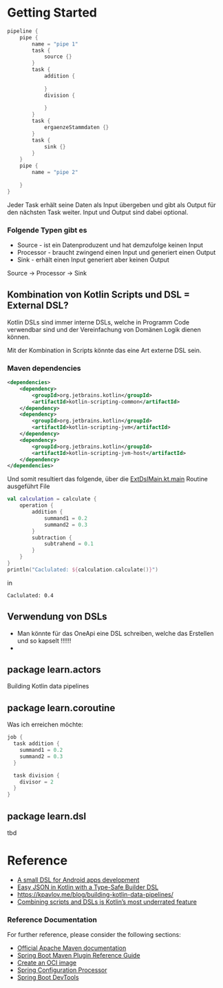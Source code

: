# Getting Started


```kotlin
pipeline {
    pipe {
        name = "pipe 1"
        task {
            source {}
        }
        task {
            addition {
                
            }
            division {
                
            }
        }
        task {
            ergaenzeStammdaten {}
        }
        task {
            sink {}
        }
    }
    pipe {
        name = "pipe 2"
        
    }
}
```

Jeder Task erhält seine Daten als Input übergeben und gibt als Output für den nächsten Task weiter. Input und Output sind dabei optional.

### Folgende Typen gibt es
* Source - ist ein Datenproduzent und hat demzufolge keinen Input
* Processor - braucht zwingend einen Input und generiert einen Output
* Sink - erhält einen Input generiert aber keinen Output

Source -> Processor -> Sink

## Kombination von Kotlin Scripts und DSL = External DSL?
Kotlin DSLs sind immer interne DSLs, welche in Programm Code verwendbar sind und der Vereinfachung von Domänen Logik dienen können.

Mit der Kombination in Scripts könnte das eine Art externe DSL sein.

### Maven dependencies
```xml
<dependencies>
    <dependency>
        <groupId>org.jetbrains.kotlin</groupId>
        <artifactId>kotlin-scripting-common</artifactId>
    </dependency>
    <dependency>
        <groupId>org.jetbrains.kotlin</groupId>
        <artifactId>kotlin-scripting-jvm</artifactId>
    </dependency>
    <dependency>
        <groupId>org.jetbrains.kotlin</groupId>
        <artifactId>kotlin-scripting-jvm-host</artifactId>
    </dependency>
</dependencies>
```
Und somit resultiert das folgende, über die [ExtDslMain.kt.main](src/main/kotlin/learn/script/ExtDslMain.kt) Routine ausgeführt File
```kotlin
val calculation = calculate {
    operation {
        addition {
            summand1 = 0.2
            summand2 = 0.3
        }
        subtraction {
            subtrahend = 0.1
        }
    }
}
println("Caclulated: ${calculation.calculate()}")
```
in
```text
Caclulated: 0.4
```

## Verwendung von DSLs
* Man könnte für das OneApi eine DSL schreiben, welche das Erstellen und so kapselt !!!!!!
* 

## package learn.actors
Building Kotlin data pipelines


## package learn.coroutine
Was ich erreichen möchte:
```kotlin
job {
  task addition {
    summand1 = 0.2
    summand2 = 0.3
  }

  task division {
    divisor = 2
  }
}
```


## package learn.dsl
tbd


# Reference 
* [A small DSL for Android apps development](https://medium.com/kinandcartacreated/kotlin-coroutines-in-android-part-7-65f65f85824d )
* [Easy JSON in Kotlin with a Type-Safe Builder DSL](https://blog.devgenius.io/writing-a-dsl-in-kotlin-42a9029b93a6)
* https://kpavlov.me/blog/building-kotlin-data-pipelines/
* [Combining scripts and DSLs is Kotlin’s most underrated feature](https://scastiel.dev/kotlin-scripts-dsl-underrated-feature)

### Reference Documentation
  For further reference, please consider the following sections:

* [Official Apache Maven documentation](https://maven.apache.org/guides/index.html)
* [Spring Boot Maven Plugin Reference Guide](https://docs.spring.io/spring-boot/docs/3.1.1/maven-plugin/reference/html/)
* [Create an OCI image](https://docs.spring.io/spring-boot/docs/3.1.1/maven-plugin/reference/html/#build-image)
* [Spring Configuration Processor](https://docs.spring.io/spring-boot/docs/3.1.1/reference/htmlsingle/#appendix.configuration-metadata.annotation-processor)
* [Spring Boot DevTools](https://docs.spring.io/spring-boot/docs/3.1.1/reference/htmlsingle/#using.devtools)


